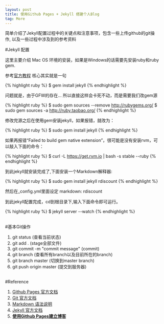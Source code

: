 ```yaml
---
layout: post
title: 使用Github Pages + Jekyll 搭建个人Blog
tag: More
---
```


简单介绍了Jekyll配置过程中的关键点和注意事项，包含一些上传github的git操作, 以及一些过程中涉及到的参考资料

#Jekyll 配置

这里主要介绍 Mac OS 环境的安装，如果是Windows的话需要先安装ruby和ruby gem.

参考[官方教程](http://jekyllrb.com/docs/installation/)
核心其实就是一句

{% highlight ruby %}
$ gem install jekyll
{% endhighlight %}

问题就是，由于GFW的存在... 所以直接这样会卡死不动，而是需要我们改gem源


{% highlight ruby %}
$ sudo gem sources --remove http://rubygems.org/
$ sudo gem sources -a http://ruby.taobao.org/
{% endhighlight %}

修改完源之后在使用gem安装jekyll，如果报错，就改为：

{% highlight ruby %}
$ sudo gem install jekyll
{% endhighlight %}

如果再报错“Failed to build gem native extension”，很可能是没有安装rvm，可以敲入下面的命令：

{% highlight ruby %}
$ curl -L https://get.rvm.io | bash -s stable --ruby
{% endhighlight %}

到此jekyll就安装完成了,下面安装一个Markdown解释器:

{% highlight ruby %}
$ sudo gem install jekyll rdiscount
{% endhighlight %}

然后在_config.yml里面设定 markdown: rdiscount

到此jekyll配置完成，cd到根目录下,输入下面命令即可运行。

{% highlight ruby %}
$ jekyll server --watch 
{% endhighlight %}

<br>
#基本Git操作


1. git status (查看当前状态)
2. git add . (stage全部文件)
3. git commit -m "commit message" (commit)
4. git branch (查看所有branch以及目前所在的branch)
5. git branch master (切换到master branch)
6. git push origin master (提交到服务器)


<br>
#Reference

1. [Github Pages 官方文档](pages.github.com)
2. [Git 官方文档](http://git-scm.com/about)
3. [Markdown 语法说明](http://wowubuntu.com/markdown/basic.html)
4. [Jekyll 官方文档](http://jekyllrb.com/docs/installation/)
5. **[使用Github Pages建立博客](http://beiyuu.com/github-pages/)**



